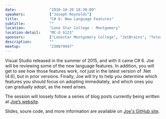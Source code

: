 ```yaml
---
date:               "2016-10-20 18:30:00"
speakers:           ["Joseph Reynolds"]
title:              "C# 6: New Language Features"
subtitle:           ""
location:           "Lone Star College - Montgomery"
location-detail:    "MC-G G123"
sponsors:           ["Lonestar Montgomery College", "JetBrains", "Telerik"]
description:        ""
meetup:             "230879947"
---
```

Visual Studio released in the summer of 2015, and with it came C# 6. Joe will be 
reviewing some of the new language features. In addition, you will get to see how 
those features work, not just in the latest version of .Net (4.6), but in prior 
versions. Finally, Joe will try to help you determine which features you should 
focus on adopting immediately, and which ones you can gradually adopt, as the need arises.

The session will loosely follow a series of blog posts currently being written at 
[Joe’s website](http://www.infocraft.net/tag/new-features/).

Slides, soure code, and more information are available on 
[Joe's GitHub site](http://jmreynolds.github.io/CSharp-6-New-Language-Features/).
